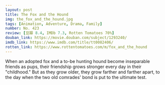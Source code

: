 ```yaml
---
layout: post 
title: The Fox and the Hound
img: the_fox_and_the_hound.jpg
tags: [Animation, Adventure, Drama, Family]
number: No. 423
review: [豆瓣 8.4, IMDb 7.3, Rotten Tomatoes 70%]
douban_link: https://movie.douban.com/subject/1293240/
imdb_link: https://www.imdb.com/title/tt0082406/
rotten_link: https://www.rottentomatoes.com/m/fox_and_the_hound
---
```


When an adopted fox and a to-be hunting hound become inseparable friends as pups, their friendship grows stronger every day in their "childhood." But as they grow older, they grow farther and farther apart, to the day when the two old comrades' bond is put to the ultimate test.